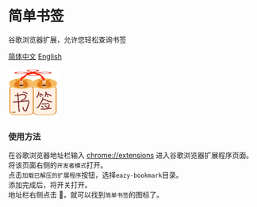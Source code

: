 # 简单书签

谷歌浏览器扩展，允许您轻松查询书签

[简体中文](/README.md) [English](/README.EN.md)

<img  src="/eazy-bookmark/img/logo.png" width = "100" height = "100"  />

### 使用方法

在谷歌浏览器地址栏输入 <chrome://extensions> 进入谷歌浏览器扩展程序页面。\
将该页面右侧的`开发者模式`打开。\
点击`加载已解压的扩展程序`按钮，选择`eazy-bookmark`目录。\
添加完成后，将开关打开。\
地址栏右侧点击 🧩，就可以找到`简单书签`的图标了。
